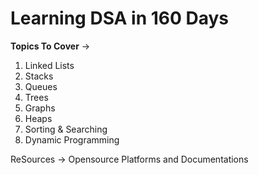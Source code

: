 # Learning DSA in 160 Days
**Topics To Cover** ->
1. Linked Lists
2. Stacks
3. Queues
4. Trees
5. Graphs
6. Heaps
7. Sorting & Searching
8. Dynamic Programming
   
ReSources -> Opensource Platforms and Documentations

